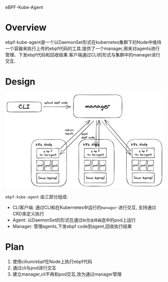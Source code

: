 eBPF-Kube-Agent

# Overview
ebpf-kube-agent是一个以DaemonSet形式在kubernetes集群下的Node中维持一个容器来执行上传的ebpf代码的工具.提供了一个manager,用来对agents进行管理、下发ebpf代码和回收结果.客户端通过CLI的形式与集群中的manager进行交互.

# Design
![Design](doc/images/design.png)

`ebpf-kube-agent` 由三部分组成:
* CLI客户端: 通过CLI和在Kubernetes中运行的`manager` 进行交互, 支持通过CRD来定义执行
* Agent: 以DaemonSet的形式在通过`标签选择器`选中的pod上运行
* Manager: 管理agents,下发ebpf code到agent,回收执行结果

# Plan
1. 使用cilium/ebpf在Node上执行ebpf代码
2. 通过cli与pod进行交互
3. 建立manager,cli不再和pod交互,改为通过manager管理






